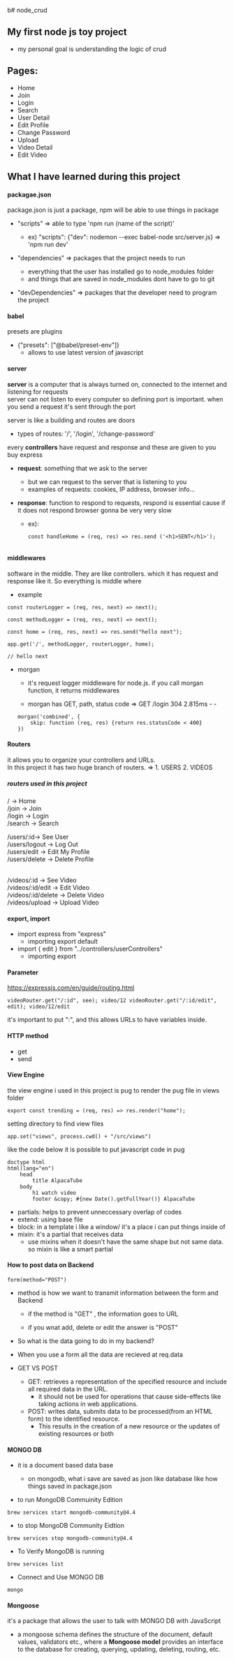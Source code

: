 b# node_crud

## My first node js toy project
* my personal goal is understanding the logic of crud

## Pages:
* Home
* Join
* Login
* Search
* User Detail
* Edit Profile
* Change Password
* Upload
* Video Detail
* Edit Video

## What I have learned during this project

#### packagae.json
package.json is just a package, npm will be able to use things in package
* "scripts" => able to type 'npm run (name of the script)'
    * ex) "scripts": {"dev": nodemon --exec babel-node src/server.js} => 'npm run dev'

* "dependencies" => packages that the project needs to run
    * everything that the user has installed go to node_modules folder
    * and things that are saved in node_modules dont have to go to git
* "devDependencies" => packages that the developer need to program the project

#### babel
presets are plugins
* {"presets": ["@babel/preset-env"]}
    * allows to use latest version of javascript


#### server
**server** is a computer that is always turned on, connected to the internet and listening for requests</br>
server can not listen to every computer so defining port is important. when you send a request it's sent through the port

server is like a building and routes are doors

* types of routes: '/', '/login', '/change-password'


every **controllers** have request and response and these are given to you buy express

* **request**: something that we ask to the server
    * but we can request to the server that is listening to you
    * examples of requests: cookies, IP address, browser info...

* **response**: function to respond to requests, respond is essential cause if it does not respond browser gonna be very very slow
    * ex): </br>
        ```
        const handleHome = (req, res) => res.send ('<h1>SENT</h1>');
    ```

#### middlewares
software in the middle. They are like controllers. which it has request and response like it. So everything is middle where
* example
```
const routerLogger = (req, res, next) => next();

const methodLogger = (req, res, next) => next();

const home = (req, res, next) => res.send("hello next");

app.get('/', methodLogger, routerLogger, home);

// hello next
```
* morgan
    * it's request logger middleware for node.js. if you call morgan function, it returns middlewares

    * morgan has GET, path, status code => GET /login 304 2.815ms - -
    ```
    morgan('combined', {
        skip: function (req, res) {return res.statusCode < 400}
    })
    ```


#### Routers
it allows you to organize your controllers and  URLs.</br>
In this project it has two huge branch of routers. => 1. USERS 2. VIDEOS</br>

##### routers used in this project
/ -> Home</br>
/join -> Join</br>
/login -> Login</br>
/search -> Search</br>

/users/:id-> See User</br>
/users/logout -> Log Out</br>
/users/edit -> Edit My Profile</br>
/users/delete -> Delete Profile</br></br>

/videos/:id -> See Video</br>
/videos/:id/edit -> Edit Video</br>
/videos/:id/delete -> Delete Video </br>
/videos/upload -> Upload Video</br>


#### export, import
* import express from "express"
    * importing export default
* import { edit } from "../controllers/userControllers"
    * importing export

#### Parameter
https://expressjs.com/en/guide/routing.html
```
videoRouter.get("/:id", see); video/12 videoRouter.get("/:id/edit", edit); video/12/edit
```
it's important to put ":", and this allows URLs to have variables inside.


#### HTTP method
* get
* send

#### View Engine
the view engine i used in this project is pug
to render the pug file in views folder
```
export const trending = (req, res) => res.render("home");
```
setting directory to find view files 
```
app.set("views", process.cwd() + "/src/views")
```
like the code below it is possible to put javascript code in pug
```
doctype html
html(lang="en")
    head
        title AlpacaTube
    body
        h1 watch video
        footer &copy; #{new Date().getFullYear()} AlpacaTube
```
* partials: helps to prevent unneccessary overlap of codes
* extend: using base file
* block: in a template i like a window/ it's a place i can put things inside of
* mixin: it's a partial that receives data
    * use mixins when it doesn't have the same shape but not same data. so mixin is like a smart partial

#### How to post data on Backend
```
form(method="POST")
```
* method is how we want to transmit information between the form and Backend
    * if the method is "GET" , the information goes to URL

    * if you wnat add, delete or edit the answer is "POST"

* So what is the data going to do in my backend?
* When you use a form all the data are recieved at req.data
* GET VS POST
    * GET: retrieves a representation of the specified resource and include all required data in the URL.
        * it should not be used for operations that cause side-effects like taking actions in web applications. 
    * POST: writes data, submits data to be processed(from an HTML form) to the identified resource.
        * This results in the creation of a new resource or the updates of existing resources or both

#### MONGO DB
* it is a document based data base
    * on mongodb, what i save are saved as json like database like how things saved in package.json

* to run MongoDB Commuinity Edition
```
brew services start mongodb-community@4.4

```
* to stop MongoDB Community Eidtion
```
brew services stop mongodb-community@4.4

```

* To Verify MongoDB is running
```
brew services list

```

* Connect and Use MONGO DB
```
mongo

```
#### Mongoose
it's a package that allows the user to talk with MONGO DB with JavaScript
* a mongoose schema defines the structure of the document, default values, validators etc., where a **Mongoose model** provides an interface to the database for creating, querying, updating, deleting, routing, etc.



